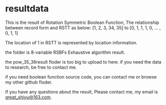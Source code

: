 # resultdata
This is the result  of Rotation Symmetric Boolean Function, The relationship between record form and RSTT as below:
  [1, 2, 3, 34, 35]  to [0, 1, 1, 1, 0, ... , 0, 1, 1]

The location of 1 in RSTT is represented by location information.

the folder is 8-variable RSBFs Exhaustive algorithm result.

the pow_35_36result floder is too big to upload to here. if you need the data to research, be free to contact me.

if you need boolean function source code, you can contact me or browse my other github floder.

If you have any questions about the result, Please contact me, my email is great_shiyu@163.com.
  
